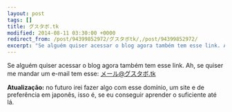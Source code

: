 ```yaml
---
layout: post
tags: []
title: グスタボ.tk
modified: 2014-08-11 03:30:00 +0000
redirect_from: /post/94399852972/グスタボtk/,/post/94399852972/
excerpt: "Se alguém quiser acessar o blog agora também tem esse link. Ah, se quiser me mandar um e-mail tem esse: メール@グスタボ.tk"
---
```


Se alguém quiser acessar o blog agora também tem esse link. Ah, se
quiser me mandar um e-mail tem esse: メール@グスタボ.tk

**Atualização:** no futuro irei fazer algo com esse domínio, um site e
de preferência em japonês, isso é, se eu conseguir aprender o suficiente
até lá.

